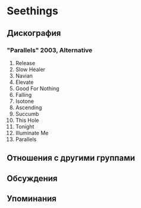 # Seethings



## Дискография

### "Parallels" 2003, Alternative

1. Release
2. Slow Healer
3. Navian
4. Elevate
5. Good For Nothing
6. Falling
7. Isotone
8. Ascending
9. Succumb
10. This Hole
11. Tonight
12. Illuminate Me
13. Parallels


## Отношения с другими группами


## Обсуждения


## Упоминания

